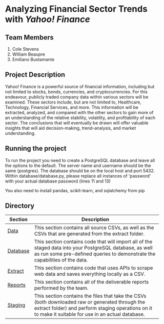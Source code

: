 # Analyzing Financial Sector Trends with <i>Yahoo! Finance</i>

## Team Members
1. Cole Stevens
2. William Beaupre
3. Emiliano Bustamante

## Project Description
Yahoo! Finance is a powerful source of financial information, including but not limited to stocks, bonds, currencies,
and cryptocurrencies. For this endeavour, publicly traded company data within various sectors will be examined. These sectors
include, but are not limited to, Healthcare, Technology, Financial Services, and more. This information will be
extracted, analyzed, and compared with the other sectors to gain more of an understanding of the relative
stability, volatility, and profitability of each sector. The conclusions that will eventually be drawn will offer valuable
insights that will aid decision-making, trend-analysis, and market understanding.

## Running the project
To run the project you need to create a PostgreSQL database and leave all the options to the default. The server name and 
username should be the same (postgres). The database should be on the local host and port 5432. Within database/database.py, 
please replace all instances of 'password' with your actual database password (lines 11 and 13)

You also need to install pandas, scikit-learn, and sqlalchemy from pip 


## Directory

| Section                | Description                                                                                            |
|------------------------|--------------------------------------------------------------------------------------------------------|
| [Data](./data)         | This section contains all source CSVs, as well as the CSVs that are generated from the extract folder. |
| [Database](./database) | This section contains code that will import all of the staged data into your PostgreSQL database, as well as run some pre-defined queries to demonstrate the capabilities of the data. |
| [Extract](./extract)   | This section contains code that uses APIs to scrape web data and saves everything locally as a CSV. |
| [Reports](./reports)   | This section contains all of the deliverable reports performed by the team.                             |
| [Staging](./staging)   | This section contains the files that take the CSVs (both downloaded raw or generated through the extract folder) and perform staging operations on it to make it suitable for use in an actual database. |
